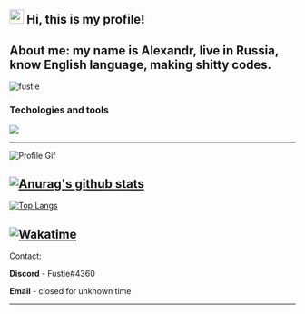 ## <img src="https://raw.githubusercontent.com/extremecodetv/extremecodetv/master/wave.gif" width="25px"> Hi, this is my profile! 

## About me: my name is Alexandr, live in Russia, know English language, making shitty codes.

<p align="left"> <img src="https://komarev.com/ghpvc/?username=Fustie&label=Profile%20views&color=a90eb4&style=flat" alt="fustie" /> </p>

### Techologies and tools

![](https://img.shields.io/badge/OS-Windows-informational?style=flat-square&logo=windows&logoColor=white&color=5194f0&bgcolor=110d17)

------
![Profile Gif](https://media.discordapp.net/attachments/561669288029585413/749217905442422814/cat.gif)


## [![Anurag's github stats](https://github-readme-stats.vercel.app/api?username=Fustie&show_icons=true&theme=chartreuse-dark&count_private=true)](https://github.com/anuraghazra/github-readme-stats)

[![Top Langs](https://github-readme-stats.vercel.app/api/top-langs/?username=Fustie&layout=compact&theme=chartreuse-dark)](https://github.com/anuraghazra/github-readme-stats)

[![Wakatime](https://github-readme-stats.vercel.app/api/wakatime?username=Fustie&theme=chartreuse-dark)](https://github.com/anuraghazra/github-readme-stats)
------

Contact: 

**Discord** - Fustie#4360

**Email** - closed for unknown time

------


